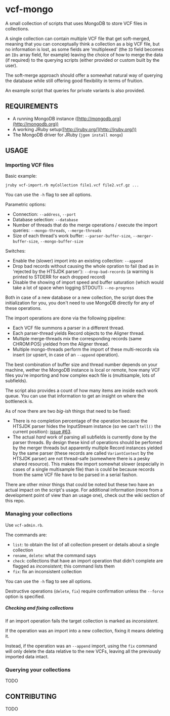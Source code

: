 vcf-mongo
=========

A small collection of scripts that uses MongoDB to store VCF files in collections.

A single collection can contain multiple VCF file that get soft-merged, meaning that you can conceptually think a collection as a big VCF file, but no information is lost, as some fields are 'multiplexed' (the `ID` field becomes an `IDs` array field, for example) leaving the choice of how to merge the data (if required) to the querying scripts (either provided or custom built by the user).

The soft-merge approach should offer a somewhat natural way of querying the database while still offering good flexibility in terms of fruition.

An example script that queries for private variants is also provided.

REQUIREMENTS
------------

* A running MongoDB instance ([http://mongodb.org](http://mongodb.org))
* A working JRuby setup([http://jruby.org/](http://jruby.org/))
* The MongoDB driver for JRuby (`jgem install mongo`)

USAGE
-----

### Importing VCF files ###

Basic example:

`jruby vcf-import.rb myCollection file1.vcf file2.vcf.gz ...`

You can use the `-h` flag to see all options.

Parametric options:
* Connection: `--address`, `--port`
* Database selection: `--database`
* Number of threads that do the merge operations / execute the import queries: `--mongo-threads`, `--merge-threads`
* Size of each thread's work buffer: `--parser-buffer-size`, `--merger-buffer-size`, `--mongo-buffer-size`

Switches:
* Enable the (slower) import into an existing collection: `--append`
* Drop bad records without causing the whole opration to fail (bad as in 'rejected by the HTSJDK parser'): `--drop-bad-records` (a warning is printed to STDERR for each dropped record)
* Disable the showing of import speed and buffer saturation (which would take a lot of space when logging STDOUT): `--no-progress`

Both in case of a new database or a new collection, the script does the initialization for you, you don't need to use MongoDB directly for any of these operations.

The import operations are done via the following pipeline:

* Each VCF file summons a parser in a different thread.
* Each parser-thread yields Record objects to the Aligner thread.
* Multiple merge-threads mix the corresponding records (same CHROM:POS) yielded from the Aligner thread.
* Multiple mongo-threads perform the import of these multi-records via insert (or upsert, in case of an `--append` operation).

The best combination of buffer size and thread number depends on your machine, wether the MongoDB instance is local or remote, how many VCF files you're importing and how complex each file is (multisample, lots of subfields).

The script also provides a count of how many items are inside each work queue. You can use that information to get an insight on where the bottleneck is.

As of now there are two *big-ish* things that need to be fixed:
* There is no completion percentage of the operation because the HTSJDK parser hides the InputStream instance (so we can't `tell()` the current position): [issue #63](https://github.com/samtools/htsjdk/issues/63).
* The actual *hard* work of parsing all subfields is currently done by the parser threads. By design these kind of operations should be perfomed by the merger threads but apparently multiple Record instances yielded by the same parser (these records are called `VariantContext` by the HTSJDK parser) are not thread-safe (somewhere there is a pesky shared resource). This makes the import somewhat slower (especially in cases of a single multisample file) than is could be because records from the same VCF file have to be parsed in a serial fashon.

There are other minor things that could be noted but these two have an actual impact on the script's usage. For additional information (more from a development point of view than an usage one), check out the wiki section of this repo.


### Managing your collections ###

Use `vcf-admin.rb`. 

The commands are: 
* `list`: to obtain the list of all collection present or details about a single collection
* `rename`, `delete`: what the command says
* `check`: collections that have an import operation that didn't complete are flagged as *inconsistent*; this command lists them
* `fix`: fix an inconsistent collection

You can use the `-h` flag to see all options.

Destructive operations (`delete`, `fix`) require confirmation unless the `--force` option is specified.


##### Checking and fixing collections ####
If an import operation fails the target collection is marked as *inconsistent*.

If the operation was an import into a new collection, fixing it means deleting it.

Instead, if the operation was an `--append` import, using the `fix` command will only delete the data relative to the new VCFs, leaving all the previously imported data intact.


### Querying your collections ###

TODO



CONTRIBUTING
------------

TODO







